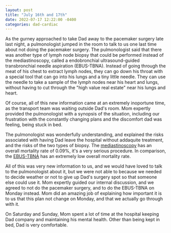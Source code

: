 ```yaml
---
layout: post
title: "July 16th and 17th"
date: 2022-07-17 12:22:00 -0400
categories: dad-cardiac
---
```


As the gurney approached to take Dad away to the pacemaker surgery late last night, a pulmonologist jumped in the room to talk to us one last time about not doing the pacemaker surgery. The pulmonologist said that there was another type of lymph node biopsy that could be performed instead of the mediastinoscopy, called a endobronchial ultrasound-guided transbronchial needle aspiration (EBUS-TBNA). Instead of going through the meat of his chest to extract lymph nodes, they can go down his throat with a special tool that can go into his lungs and a tiny little needle. They can use the needle to take a sample of the lymph nodes near his heart and lungs, without having to cut through the "high value real estate" near his lungs and heart.

Of course, all of this new information came at an extremely inoportune time, as the transport team was waiting outside Dad's room. Mom expertly provided the pulmonologist with a synopsis of the situation, including our frustration with the constantly changing plans and the discomfort dad was feeling, being stuck in bed.

The pulmonologist was wonderfully understanding, and explained the risks associated with having Dad leave the hospital without addaquite treatment, and the risks of the two types of biopsy. The [mediastinoscopy](https://www.ncbi.nlm.nih.gov/books/NBK534863/) has an overall mortality rate of 0.09%, it's a very serious procedure. In comparison, the [EBUS-TBNA](https://www.ncbi.nlm.nih.gov/pmc/articles/PMC4367563/) has an extremely low overall mortality rate.

All of this was very new information to us, and we would have loved to talk to the pulmonologist about it, but we were not able to because we needed to decide weather or not to give up Dad's surgery spot so that someone else could use it. Mom expertly guided our internal discussion, and we agreed to not do the pacemaker surgery, and to do the EBUS-TBNA on Monday instead. Mom did an amazing job of explaining how important it is to us that this plan not change on Monday, and that we actually go through with it.

On Saturday and Sunday, Mom spent a lot of time at the hospital keeping Dad company and maintaining his mental health. Other than being kept in bed, Dad is very comfortable.
